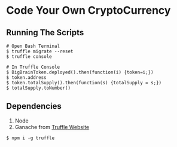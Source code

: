 # Code Your Own CryptoCurrency

## Running The Scripts
```
# Open Bash Terminal
$ truffle migrate --reset
$ truffle console

# In Truffle Console
$ BigBrainToken.deployed().then(function(i) {token=i;})
$ token.address
$ token.totalSupply().then(function(s) {totalSupply = s;})
$ totalSupply.toNumber()
```

## Dependencies
1. Node
2. Ganache from [Truffle Website](https://www.trufflesuite.com/ganache)
```
$ npm i -g truffle
```
